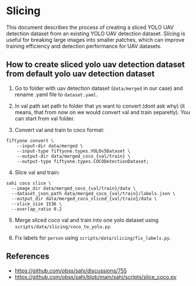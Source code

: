 # Slicing

This document describes the process of creating a sliced YOLO UAV detection dataset from an existing YOLO UAV detection dataset. Slicing is useful for breaking large images into smaller patches, which can improve training efficiency and detection performance for UAV datasets.

## How to create sliced yolo uav detection dataset from default yolo uav detection dataset

1. Go to folder with uav detection dataset (`data/merged` in our case) and rename .yaml file to `dataset.yaml`.

2. In val path set path to folder that yo want to convert (dont ask why) (it means, that from now on we would convert val and train separetly). You can start from val folder.

3. Convert val and train to coco format:
```shell
fiftyone convert \                                           
    --input-dir data/merged \
    --input-type fiftyone.types.YOLOv5Dataset \
    --output-dir data/merged_coco_{val/train} \
    --output-type fiftyone.types.COCODetectionDataset;
```

4. Slice val and train:
```shell
sahi coco slice \
  --image_dir data/merged_coco_{val/train}/data \
  --dataset_json_path data/merged_coco_{val/train}/labels.json \
  --output_dir data/merged_coco_sliced_{val/train}/data \
  --slice_size 1536 \
  --overlap_ratio 0.2 
```

5. Merge sliced coco val and train into one yolo dataset using `scripts/data/slicing/coco_to_yolo.py`.

6. Fix labels for `person` using `scripts/data/slicing/fix_labels.py`.

## References

- https://github.com/obss/sahi/discussions/755
- https://github.com/obss/sahi/blob/main/sahi/scripts/slice_coco.py
